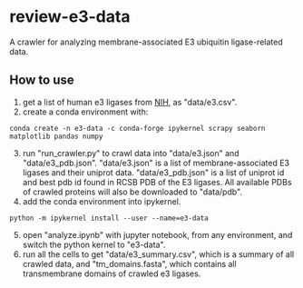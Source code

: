 # review-e3-data
A crawler for analyzing membrane-associated E3 ubiquitin ligase-related data.

## How to use
1. get a list of human e3 ligases from [NIH](https://esbl.nhlbi.nih.gov/Databases/KSBP2/Targets/Lists/E3-ligases/), as "data/e3.csv".
2. create a conda environment with:
```console
conda create -n e3-data -c conda-forge ipykernel scrapy seaborn matplotlib pandas numpy
```
3. run "run_crawler.py" to crawl data into "data/e3.json" and "data/e3_pdb.json". "data/e3.json" is a list of membrane-associated E3 ligases and their uniprot data. "data/e3_pdb.json" is a list of uniprot id and best pdb id found in RCSB PDB of the E3 ligases. All available PDBs of crawled proteins will also be downloaded to "data/pdb".
4. add the conda environment into ipykernel.
```console
python -m ipykernel install --user --name=e3-data
```
5. open "analyze.ipynb" with jupyter notebook, from any environment, and switch the python kernel to "e3-data".
6. run all the cells to get "data/e3_summary.csv", which is a summary of all crawled data, and "tm_domains.fasta", which contains all transmembrane domains of crawled e3 ligases.
